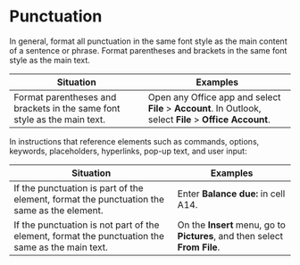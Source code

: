 # Punctuation

In general, format all punctuation in the same font style as the main content of a sentence or phrase. Format parentheses and brackets in the same font style as the main text.

| Situation | Examples |
|-----------|----------|
| Format parentheses and brackets in the same font style as the main text. | Open any Office app and select **File** > **Account**. In Outlook, select **File** > **Office Account**. |

In instructions that reference elements such as commands, options, keywords, placeholders, hyperlinks, pop-up text, and user input:

| Situation | Examples |
|-----------|----------|
| If the punctuation is part of the element, format the punctuation the same as the element. | Enter **Balance due:** in cell A14. |
| If the punctuation is not part of the element, format the punctuation the same as the main text. | On the **Insert** menu, go to **Pictures**, and then select **From File**. |
